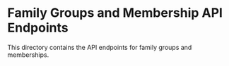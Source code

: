 # Family Groups and Membership API Endpoints

This directory contains the API endpoints for family groups and memberships.
